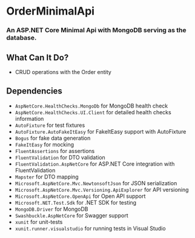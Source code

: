 # OrderMinimalApi
### An ASP.NET Core Minimal Api with MongoDB serving as the database.

## What Can It Do?
* CRUD operations with the Order entity

## Dependencies
* `AspNetCore.HealthChecks.MongoDb` for MongoDB health check
* `AspNetCore.HealthChecks.UI.Client` for detailed health checks information
* `AutoFixture` for test fixtures
* `AutoFixture.AutoFakeItEasy` for FakeItEasy support with AutoFixture
* `Bogus` for fake data generation
* `FakeItEasy` for mocking
* `FluentAssertions` for assertions
* `FluentValidation` for DTO validation
* `FluentValidation.AspNetCore` for ASP.NET Core integration with FluentValidation
* `Mapster` for DTO mapping
* `Microsoft.AspNetCore.Mvc.NewtonsoftJson` for JSON serialization
* `Microsoft.AspNetCore.Mvc.Versioning.ApiExplorer` for API versioning
* `Microsoft.AspNetCore.OpenApi` for Open API support
* `Microsoft.NET.Test.Sdk` for .NET SDK for testing
* `MongoDB.Driver` for MongoDB
* `Swashbuckle.AspNetCore` for Swagger support
* `xunit` for unit-tests
* `xunit.runner.visualstudio` for running tests in Visual Studio
